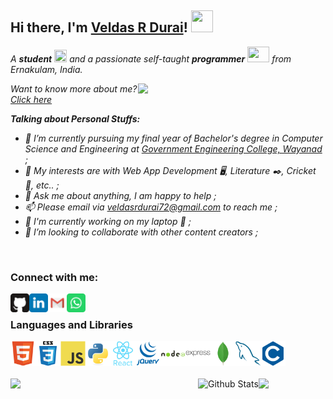 ## Hi there, I'm [Veldas R Durai](https://veldasrdurai.github.io/personal-website/)! <img src="https://raw.githubusercontent.com/TheDudeThatCode/TheDudeThatCode/master/Assets/Hi.gif" width=35 height=35>

<p>
  <em>
    A <b>student</b> <img src="https://raw.githubusercontent.com/TheDudeThatCode/TheDudeThatCode/master/Assets/Medal.gif" width=20 height=20> and a passionate self-taught <b>programmer</b> <img src="https://raw.githubusercontent.com/TheDudeThatCode/TheDudeThatCode/master/Assets/Developer.gif" width=35 height=25> from Ernakulam, India.
  </em>
 </p>

<img src="https://c.tenor.com/JIS_KDKKsgYAAAAd/guaton-computadora.gif" align="right" width="300" />

<em> Want to know more about me? [Click here](https://veldasrdurai.github.io/personal-website/) </em>
<em>
  
**Talking about Personal Stuffs:**


- 💼 I’m currently pursuing my final year of Bachelor's degree in Computer Science and Engineering at [Government Engineering College, Wayanad](https://www.gecwyd.ac.in/) ;
- 🤔 My interests are with Web App Development 🖥️, Literature ✒️, Cricket 🏏, etc.. ;
- 💬 Ask me about anything, I am happy to help ;
- 📫 Please email via veldasrdurai72@gmail.com to reach me ;
- 🔭 I'm currently working on my laptop 🤣 ;
- 👯 I’m looking to collaborate with other content creators ;
<!-- - 🥅 2021 Goals: Contribute more to Open Source projects ; -->
<br/> 
</em>


### Connect with me:

<!-- [<img align="left" alt="VeldasRDurai" width="22px" src="https://raw.githubusercontent.com/iconic/open-iconic/master/svg/globe.svg" />][website] -->
[<img align="left" alt="VeldasRDurai | GitHub" width="30px" src="https://raw.githubusercontent.com/edent/SuperTinyIcons/327222cbc79748bb5ab29aa33671e3de35837ec7/images/svg/github.svg" />][github]
[<img align="left" alt="VeldasRDurai | LinkedIn" width="30px" src="https://raw.githubusercontent.com/edent/SuperTinyIcons/327222cbc79748bb5ab29aa33671e3de35837ec7/images/svg/linkedin.svg" />][linkedin]
[<img align="left" alt="VeldasRDurai | GMail" width="30px" src="https://raw.githubusercontent.com/edent/SuperTinyIcons/327222cbc79748bb5ab29aa33671e3de35837ec7/images/svg/gmail_old.svg" />][gmail]
[<img align="left" alt="VeldasRDurai | Whatsapp" width="30px" src="https://raw.githubusercontent.com/edent/SuperTinyIcons/327222cbc79748bb5ab29aa33671e3de35837ec7/images/svg/whatsapp.svg" />][whatsapp]

</br>

### Languages and Libraries

<img align="left" height="40" src="https://raw.githubusercontent.com/devicons/devicon/master/icons/html5/html5-original.svg" title="html5">
<img align="left" height="40" src="https://raw.githubusercontent.com/devicons/devicon/master/icons/css3/css3-original-wordmark.svg" title="css3">
<img align="left" height="40" src="https://raw.githubusercontent.com/devicons/devicon/master/icons/javascript/javascript-original.svg" title="javascript">
<img align="left" height="40" src="https://raw.githubusercontent.com/devicons/devicon/master/icons/python/python-original.svg" title="python">
<img height="40" src="https://raw.githubusercontent.com/devicons/devicon/master/icons/c/c-plain.svg" title="C">
<img align="left" height="40" src="https://raw.githubusercontent.com/devicons/devicon/master/icons/react/react-original-wordmark.svg" title="react">
<img align="left" height="40" src="https://raw.githubusercontent.com/devicons/devicon/master/icons/jquery/jquery-plain-wordmark.svg" title="jquery">
<img align="left" height="40" src="https://raw.githubusercontent.com/devicons/devicon/master/icons/nodejs/nodejs-original-wordmark.svg" title="node.js">
<img align="left" height="40" src="https://raw.githubusercontent.com/devicons/devicon/master/icons/express/express-original-wordmark.svg" title="express.js">
<img align="left" height="40" src="https://raw.githubusercontent.com/devicons/devicon/master/icons/mongodb/mongodb-original.svg" title="mongodb">
<img align="left" height="40" src="https://raw.githubusercontent.com/devicons/devicon/master/icons/mysql/mysql-original.svg" title="mysql">
</br></br>

<img src="https://media.giphy.com/media/5z9QJF7fhZvqWiYSvm/giphy.gif" width="300" align="left" />

<img src="https://github-readme-stats.vercel.app/api/top-langs/?username=veldasrdurai&hide=html&hide_title=true&hide_border=true&layout=compact&langs_count=7&text_color=000&icon_color=fff&theme=graywhite" />
<img alt="Github Stats" src="https://github-readme-stats.vercel.app/api?username=veldasrdurai&hide_title=true&hide_border=true&show_icons=true&line_height=21&text_color=000&icon_color=000&theme=graywhite" align='left' />

<!-- <img src="https://media.giphy.com/media/682lr4bYIys8556Ozw/giphy.gif" width="200" align="right" /> -->

[website]: https://veldasrdurai.github.io/personal-website/
[github]: https://github.com/VeldasRDurai
[gmail]: mailto:veldasrdurai72@gmail.com
[linkedin]: https://www.linkedin.com/in/veldasrdurai
[whatsapp]: https://wa.me/+919745715512
